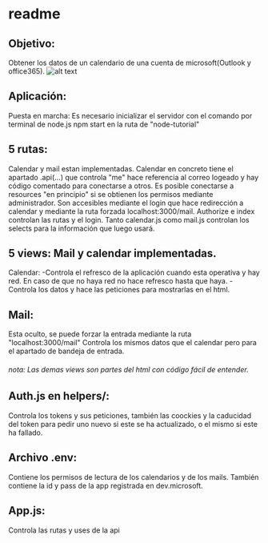 # readme

## Objetivo:
Obtener los datos de un calendario de una cuenta de microsoft(Outlook y office365).
![alt text](https://raw.githubusercontent.com/christiancampos123/Azure-data-calendar/blob/master/img/img1.png)

## Aplicación:
Puesta en marcha:
Es necesario inicializar el servidor con el comando por terminal de node.js npm start en la ruta de "node-tutorial"


## 5 rutas:
Calendar y mail estan implementadas.
Calendar en concreto tiene el apartado .api(...) que controla "me" hace referencia al correo logeado y hay código comentado para conectarse a otros. Es posible conectarse a resources "en principio" si se obtienen los permisos mediante administrador.
Son accesibles mediante el login que hace redirección a calendar y mediante la ruta forzada localhost:3000/mail. Authorize e index controlan las rutas y el login. Tanto calendar.js como mail.js controlan los selects para la información que luego usará.

## 5 views: Mail y calendar implementadas. 
Calendar: 
-Controla el refresco de la aplicación cuando esta operativa y hay red. En caso de que no haya red no hace refresco hasta que haya.
-Controla los datos y hace las peticiones para mostrarlas en el html.

## Mail:
Esta oculto, se puede forzar la entrada mediante la ruta "localhost:3000/mail"
Controla los mismos datos que el calendar pero para el apartado de bandeja de entrada.

###### nota: Las demas views son partes del html con código fácil de entender.

## Auth.js en helpers/:
Controla los tokens y sus peticiones, también las coockies y la caducidad del token para pedir uno nuevo si este se ha actualizado, o el mismo si este ha fallado.

## Archivo .env:
Contiene los permisos de lectura de los calendarios y de los mails. También contiene la id y pass de la app registrada en dev.microsoft.

## App.js:
Controla las rutas y uses de la api
